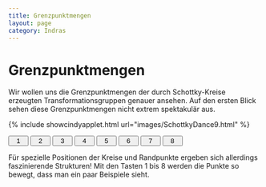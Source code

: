 ```yaml
---
title: Grenzpunktmengen
layout: page
category: Indras
---
```


# Grenzpunktmengen

Wir wollen uns die Grenzpunktmengen der durch Schottky-Kreise erzeugten Transformationsgruppen genauer ansehen. Auf den ersten Blick sehen diese Grenzpunktmengen nicht extrem spektakulär aus.

{% include showcindyapplet.html url="images/SchottkyDance9.html" %}


<input type="button" value="1" style="width: 40px; " onclick="doScript(statement[0])" />
<input type="button" value="2" style="width: 40px; " onclick="doScript(statement[1])" />
<input type="button" value="3" style="width: 40px; " onclick="doScript(statement[2])" />
<input type="button" value="4" style="width: 40px; " onclick="doScript(statement[3])" />
<input type="button" value="5" style="width: 40px; " onclick="doScript(statement[4])" />
<input type="button" value="6" style="width: 40px; " onclick="doScript(statement[5])" />
<input type="button" value="7" style="width: 40px; " onclick="doScript(statement[6])" />
<input type="button" value="8" style="width: 40px; " onclick="doScript(statement[7])" />

Für spezielle Positionen der Kreise und Randpunkte ergeben sich allerdings faszinierende Strukturen! Mit den Tasten 1 bis 8 werden die Punkte so bewegt, dass man ein paar Beispiele sieht.

<script language="JavaScript" type="text/javascript">
		function doScript(c)
		{
			cdy.evokeCS(c);
		};
               cc='"';
</script>
<script type="text/javascript">
var statement=new Array()
statement[0]='(vec=[A.xy,B.xy,C.xy,D.xy,O.xy,Q.xy,P.xy,R.xy,C0.radius,C1.radius,C2.radius,C3.radius];repeat(10, l=#/10;m=1-l; vv=m*vec+l*[[-0.6671,6.8932],[14.8982,-4.0581],[9.1724,5.2255],[2.2792,-4.6696],[2.7826,3.2739],[9.7459,-1.3865],[6.2542,1.1654],[6.2387,0.9713],5,5.8038,5,6.8919];A.xy=vv_1;B.xy=vv_2;C.xy=vv_3;D.xy=vv_4;O.xy=vv_5;Q.xy=vv_6;P.xy=vv_7;R.xy=vv_8;C0.radius=vv_9;C1.radius=vv_10;C2.radius=vv_11;C3.radius=vv_12; repaint()  );)'
statement[1]='(vec=[A.xy,B.xy,C.xy,D.xy,O.xy,Q.xy,P.xy,R.xy,C0.radius,C1.radius,C2.radius,C3.radius];repeat(10, l=#/10;m=1-l; vv=m*vec+l*[[-0.6671,6.8932],[14.8982,-4.0581],[9.1724,5.1699],[2.2792,-4.6696],[2.6515,3.1533],[9.7459,-1.3865],[6.2181,1.1361],[7.1525,0.2037],5,5.8038,5,6.8919];A.xy=vv_1;B.xy=vv_2;C.xy=vv_3;D.xy=vv_4;O.xy=vv_5;Q.xy=vv_6;P.xy=vv_7;R.xy=vv_8;C0.radius=vv_9;C1.radius=vv_10;C2.radius=vv_11;C3.radius=vv_12; repaint()  );)'
statement[2]='(vec=[A.xy,B.xy,C.xy,D.xy,O.xy,Q.xy,P.xy,R.xy,C0.radius,C1.radius,C2.radius,C3.radius];repeat(10, l=#/10;m=1-l; vv=m*vec+l*[[-2.8024,0.4926],[12.5961,0.8817],[4.202,7.6082],[4.2937,-23.7995],[2.1474,-0.2145],[6.9212,-0.3343],[4.4704,2.6154],[4.5412,-3.6635],5,5.8038,5,20.1374] ;A.xy=vv_1;B.xy=vv_2;C.xy=vv_3;D.xy=vv_4;O.xy=vv_5;Q.xy=vv_6;P.xy=vv_7;R.xy=vv_8;C0.radius=vv_9;C1.radius=vv_10;C2.radius=vv_11;C3.radius=vv_12; repaint()  );)'
statement[3]='(vec=[A.xy,B.xy,C.xy,D.xy,O.xy,Q.xy,P.xy,R.xy,C0.radius,C1.radius,C2.radius,C3.radius];repeat(10, l=#/10;m=1-l; vv=m*vec+l*[[-12.0224,6.3792],[20.9779,6.1339],[4.4164,0],[4.2937,-23.7995],[0.2197,-0.5297],[8.5404,-0.5925],[4.6038,-3.4864],[4.5412,-3.6635],14.0572,14.1399,3.4915,20.1374];A.xy=vv_1;B.xy=vv_2;C.xy=vv_3;D.xy=vv_4;O.xy=vv_5;Q.xy=vv_6;P.xy=vv_7;R.xy=vv_8;C0.radius=vv_9;C1.radius=vv_10;C2.radius=vv_11;C3.radius=vv_12; repaint()  );)'
statement[4]='(vec=[A.xy,B.xy,C.xy,D.xy,O.xy,Q.xy,P.xy,R.xy,C0.radius,C1.radius,C2.radius,C3.radius];repeat(10, l=#/10;m=1-l; vv=m*vec+l*[[-12.6358,9.3235],[20.7325,8.5874],[4.3916,-0.7783],[4.2937,-23.7995],[0.4504,-1.4598],[8.2213,-1.3367],[4.5398,-3.5348],[4.225,-3.6621],16.9566,15.9693,2.7606,20.1374];A.xy=vv_1;B.xy=vv_2;C.xy=vv_3;D.xy=vv_4;O.xy=vv_5;Q.xy=vv_6;P.xy=vv_7;R.xy=vv_8;C0.radius=vv_9;C1.radius=vv_10;C2.radius=vv_11;C3.radius=vv_12; repaint()  );)'
statement[5]='(vec=[A.xy,B.xy,C.xy,D.xy,O.xy,Q.xy,P.xy,R.xy,C0.radius,C1.radius,C2.radius,C3.radius];repeat(10, l=#/10;m=1-l; vv=m*vec+l*[[-12.2678,9.5689],[20.7325,8.5874],[4.3916,-0.7783],[4.2937,-23.7995],[0.8184,-1.2144],[8.2213,-1.3367],[4.5398,-3.5348],[4.225,-3.6621],16.9566,15.9693,2.7606,20.1374];A.xy=vv_1;B.xy=vv_2;C.xy=vv_3;D.xy=vv_4;O.xy=vv_5;Q.xy=vv_6;P.xy=vv_7;R.xy=vv_8;C0.radius=vv_9;C1.radius=vv_10;C2.radius=vv_11;C3.radius=vv_12; repaint()  );)'
statement[6]='(vec=[A.xy,B.xy,C.xy,D.xy,O.xy,Q.xy,P.xy,R.xy,C0.radius,C1.radius,C2.radius,C3.radius];repeat(10, l=#/10;m=1-l; vv=m*vec+l*[[-10,8.6603],[20,8.6603],[4.4472,-0.8894],[4.2937,-23.7995],[1.346,-1.1513],[7.8332,-1.314],[4.5954,-3.646],[4.5577,-3.6637],15,15.7327,2.7606,20.1374];A.xy=vv_1;B.xy=vv_2;C.xy=vv_3;D.xy=vv_4;O.xy=vv_5;Q.xy=vv_6;P.xy=vv_7;R.xy=vv_8;C0.radius=vv_9;C1.radius=vv_10;C2.radius=vv_11;C3.radius=vv_12;repaint()  );)'
statement[6]='(vec=[A.xy,B.xy,C.xy,D.xy,O.xy,Q.xy,P.xy,R.xy,C0.radius,C1.radius,C2.radius,C3.radius];repeat(10, l=#/10;m=1-l; vv=m*vec+l*[[-10,8.6603],[20,8.6603],[4.4472,-0.8894],[4.2937,-23.7995],[1.346,-1.1513],[7.8332,-1.314],[4.5954,-3.646],[4.5577,-3.6637],15,15.7327,2.7606,20.1374];A.xy=vv_1;B.xy=vv_2;C.xy=vv_3;D.xy=vv_4;O.xy=vv_5;Q.xy=vv_6;P.xy=vv_7;R.xy=vv_8;C0.radius=vv_9;C1.radius=vv_10;C2.radius=vv_11;C3.radius=vv_12; repaint()  );)'
statement[7]='(vec=[A.xy,B.xy,C.xy,D.xy,O.xy,Q.xy,P.xy,R.xy,C0.radius,C1.radius,C2.radius,C3.radius];repeat(10, l=#/10;m=1-l; vv=m*vec+l*[[-10,8.6603],[20,8.6603],[5,0],[5,-17.3205],[1.346,-1.1513],[8.6543,-1.1517],[4.9926,-2.3103],[4.9926,-2.3205],15,15,2.3103,15];A.xy=vv_1;B.xy=vv_2;C.xy=vv_3;D.xy=vv_4;O.xy=vv_5;Q.xy=vv_6;P.xy=vv_7;R.xy=vv_8;C0.radius=vv_9;C1.radius=vv_10;C2.radius=vv_11;C3.radius=vv_12; repaint()  );)'
</script>
